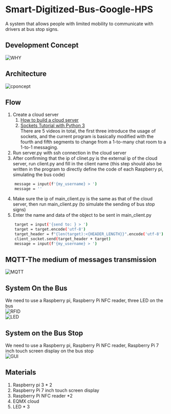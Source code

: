# Smart-Digitized-Bus-Google-HPS
A system that allows people with limited mobility to communicate with drivers at bus stop signs.
## Development Concept
![WHY](https://github.com/hsieh672/Smart-digitized-Bus-Google-HPS/blob/main/imag/WHY.png)
## Architecture
![cponcept](https://github.com/hsieh672/Smart-digitized-Bus-Google-HPS/blob/main/imag/concept.png)  
## Flow
1. Create a cloud server  
   1. [How to build a cloud server](https://www.youtube.com/watch?v=5OL7fu2R4M8&ab_channel=JayMartMedia)  
   2. [Sockets Tutorial with Python 3](https://pythonprogramming.net/sockets-tutorial-python-3/)  
   There are 5 videos in total, the first three introduce the usage of sockets, and the current program is basically modified with the fourth and fifth segments to    change from a 1-to-many chat room to a 1-to-1 messaging.
3. Run server.py with ssh connection in the cloud server  
4. After confirming that the ip of clinet.py is the external ip of the cloud server, run client.py and fill in the client name (this step should also be written in the program to directly define the code of each Raspberry pi, simulating the bus code)  
```sh
    message = input(f'{my_username} > ')
    message = ''
```
4. Make sure the ip of main_client.py is the same as that of the cloud server, then run main_client.py (to simulate the sending of bus stop signs)  
5. Enter the name and data of the object to be sent in main_client.py  
```sh
    target = input('{send to: } > ')
    target = target.encode('utf-8')
    target_header = f"{len(target):<{HEADER_LENGTH}}".encode('utf-8')
    client_socket.send(target_header + target)
    message = input(f'{my_username} > ')
```
## MQTT-The medium of messages transmission
![MQTT](https://github.com/hsieh672/Smart-digitized-Bus-Google-HPS/blob/main/imag/MQTT.png)  
## System On the Bus
We need to use a Raspberry pi, Raspberry Pi NFC reader, three LED on the bus  
![RFID](https://github.com/hsieh672/Smart-digitized-Bus-Google-HPS/blob/main/imag/RFID.png)  
![LED](https://github.com/hsieh672/Smart-digitized-Bus-Google-HPS/blob/main/imag/LED.png)  
## System on the Bus Stop
We need to use a Raspberry pi, Raspberry Pi NFC reader, Raspberry Pi 7 inch touch screen display on the bus stop  
![GUI](https://github.com/hsieh672/Smart-digitized-Bus-Google-HPS/blob/main/imag/GUI.png)
## Materials
1. Raspberry pi 3 * 2  
2. Raspberry Pi 7 inch touch screen display  
3. Raspberry Pi NFC reader *2  
4. EQMX cloud  
5. LED * 3  
